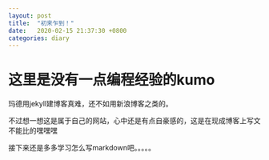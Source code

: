 ```yaml
---
layout: post
title:  "初来乍到！"
date:   2020-02-15 21:37:30 +0800
categories: diary
---
```


# 这里是没有一点编程经验的kumo

玛德用jekyll建博客真难，还不如用新浪博客之类的。

不过想一想这是属于自己的网站，心中还是有点自豪感的，这是在现成博客上写文不能比的嘿嘿嘿

接下来还是多多学习怎么写markdown吧。。。。。